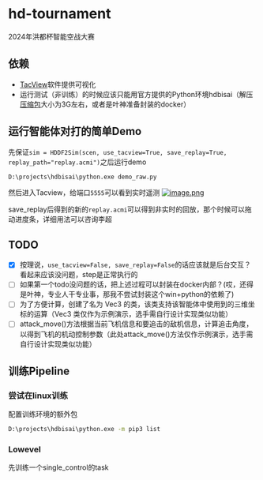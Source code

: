# hd-tournament
2024年洪都杯智能空战大赛

## 依赖
- [TacView](https://www.tacview.net/download/latest/en/)软件提供可视化
- 运行测试（非训练）的时候应该只能用官方提供的Python环境hdbisai（解压[压缩包](https://superboysb-my.sharepoint.cn/:u:/g/personal/admin_superboysb_partner_onmschina_cn/EfA3s4y1CLZPg_--J3d5tOsBT112TyhezIcbC2N6W9JMmw?e=SYPKtG)大小为3G左右，或者是叶神准备封装的docker）

## 运行智能体对打的简单Demo
先保证`sim = HDDF2Sim(scen, use_tacview=True, save_replay=True, replay_path="replay.acmi")`之后运行demo
```sh
D:\projects\hdbisai\python.exe demo_raw.py
```
然后进入Tacview，给端口`5555`可以看到实时遥测
[![image.png](https://i.postimg.cc/wvjNDhWX/image.png)](https://postimg.cc/GB69Csnt)

save_replay后得到的新的`replay.acmi`可以得到非实时的回放，那个时候可以拖动进度条，详细用法可以咨询李超

## TODO
- [X] 按理说，`use_tacview=False, save_replay=False`的话应该就是后台交互？看起来应该没问题，step是正常执行的
- [ ] 如果第一个todo没问题的话，把上述过程可以封装在docker内部？(哎，还得是叶神，专业人干专业事，那我不尝试封装这个win+python的依赖了)
- [ ] 为了方便计算，创建了名为 Vec3 的类，该类支持该智能体中使用到的三维坐标的运算（Vec3 类仅作为示例演示，选手需自行设计实现类似功能）
- [ ] attack_move()方法根据当前飞机信息和要追击的敌机信息，计算追击角度，以得到飞机的机动控制参数（此处attack_move()方法仅作示例演示，选手需自行设计实现类似功能）

## 训练Pipeline
### 尝试在linux训练
配置训练环境的额外包
```sh
D:\projects\hdbisai\python.exe -m pip3 list
```

### Lowevel
先训练一个single_control的task
